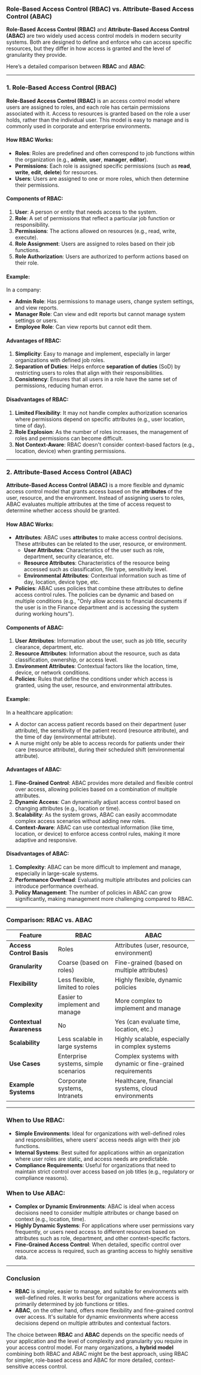 ### **Role-Based Access Control (RBAC) vs. Attribute-Based Access Control (ABAC)**

**Role-Based Access Control (RBAC)** and **Attribute-Based Access Control (ABAC)** are two widely used access control models in modern security systems. Both are designed to define and enforce who can access specific resources, but they differ in how access is granted and the level of granularity they provide.

Here’s a detailed comparison between **RBAC** and **ABAC**:

---

### **1. Role-Based Access Control (RBAC)**

**Role-Based Access Control (RBAC)** is an access control model where users are assigned to roles, and each role has certain permissions associated with it. Access to resources is granted based on the role a user holds, rather than the individual user. This model is easy to manage and is commonly used in corporate and enterprise environments.

#### **How RBAC Works:**
- **Roles**: Roles are predefined and often correspond to job functions within the organization (e.g., **admin**, **user**, **manager**, **editor**).
- **Permissions**: Each role is assigned specific permissions (such as **read**, **write**, **edit**, **delete**) for resources.
- **Users**: Users are assigned to one or more roles, which then determine their permissions.

#### **Components of RBAC**:
1. **User**: A person or entity that needs access to the system.
2. **Role**: A set of permissions that reflect a particular job function or responsibility.
3. **Permissions**: The actions allowed on resources (e.g., read, write, execute).
4. **Role Assignment**: Users are assigned to roles based on their job functions.
5. **Role Authorization**: Users are authorized to perform actions based on their role.

#### **Example**:
In a company:
- **Admin Role**: Has permissions to manage users, change system settings, and view reports.
- **Manager Role**: Can view and edit reports but cannot manage system settings or users.
- **Employee Role**: Can view reports but cannot edit them.

#### **Advantages of RBAC**:
1. **Simplicity**: Easy to manage and implement, especially in larger organizations with defined job roles.
2. **Separation of Duties**: Helps enforce **separation of duties** (SoD) by restricting users to roles that align with their responsibilities.
3. **Consistency**: Ensures that all users in a role have the same set of permissions, reducing human error.

#### **Disadvantages of RBAC**:
1. **Limited Flexibility**: It may not handle complex authorization scenarios where permissions depend on specific attributes (e.g., user location, time of day).
2. **Role Explosion**: As the number of roles increases, the management of roles and permissions can become difficult.
3. **Not Context-Aware**: RBAC doesn't consider context-based factors (e.g., location, device) when granting permissions.

---

### **2. Attribute-Based Access Control (ABAC)**

**Attribute-Based Access Control (ABAC)** is a more flexible and dynamic access control model that grants access based on the **attributes** of the user, resource, and the environment. Instead of assigning users to roles, ABAC evaluates multiple attributes at the time of access request to determine whether access should be granted.

#### **How ABAC Works:**
- **Attributes**: ABAC uses **attributes** to make access control decisions. These attributes can be related to the user, resource, or environment.
  - **User Attributes**: Characteristics of the user such as role, department, security clearance, etc.
  - **Resource Attributes**: Characteristics of the resource being accessed such as classification, file type, sensitivity level.
  - **Environmental Attributes**: Contextual information such as time of day, location, device type, etc.
- **Policies**: ABAC uses policies that combine these attributes to define access control rules. The policies can be dynamic and based on multiple conditions (e.g., "Only allow access to financial documents if the user is in the Finance department and is accessing the system during working hours").
  
#### **Components of ABAC**:
1. **User Attributes**: Information about the user, such as job title, security clearance, department, etc.
2. **Resource Attributes**: Information about the resource, such as data classification, ownership, or access level.
3. **Environment Attributes**: Contextual factors like the location, time, device, or network conditions.
4. **Policies**: Rules that define the conditions under which access is granted, using the user, resource, and environmental attributes.

#### **Example**:
In a healthcare application:
- A doctor can access patient records based on their department (user attribute), the sensitivity of the patient record (resource attribute), and the time of day (environmental attribute).
- A nurse might only be able to access records for patients under their care (resource attribute), during their scheduled shift (environmental attribute).

#### **Advantages of ABAC**:
1. **Fine-Grained Control**: ABAC provides more detailed and flexible control over access, allowing policies based on a combination of multiple attributes.
2. **Dynamic Access**: Can dynamically adjust access control based on changing attributes (e.g., location or time).
3. **Scalability**: As the system grows, ABAC can easily accommodate complex access scenarios without adding new roles.
4. **Context-Aware**: ABAC can use contextual information (like time, location, or device) to enforce access control rules, making it more adaptive and responsive.

#### **Disadvantages of ABAC**:
1. **Complexity**: ABAC can be more difficult to implement and manage, especially in large-scale systems.
2. **Performance Overhead**: Evaluating multiple attributes and policies can introduce performance overhead.
3. **Policy Management**: The number of policies in ABAC can grow significantly, making management more challenging compared to RBAC.

---

### **Comparison: RBAC vs. ABAC**

| **Feature**                  | **RBAC**                          | **ABAC**                        |
|------------------------------|-----------------------------------|---------------------------------|
| **Access Control Basis**      | Roles                            | Attributes (user, resource, environment) |
| **Granularity**               | Coarse (based on roles)          | Fine-grained (based on multiple attributes) |
| **Flexibility**               | Less flexible, limited to roles  | Highly flexible, dynamic policies |
| **Complexity**                | Easier to implement and manage   | More complex to implement and manage |
| **Contextual Awareness**      | No                               | Yes (can evaluate time, location, etc.) |
| **Scalability**               | Less scalable in large systems   | Highly scalable, especially in complex systems |
| **Use Cases**                 | Enterprise systems, simple scenarios | Complex systems with dynamic or fine-grained requirements |
| **Example Systems**           | Corporate systems, Intranets     | Healthcare, financial systems, cloud environments |

---

### **When to Use RBAC:**
- **Simple Environments**: Ideal for organizations with well-defined roles and responsibilities, where users’ access needs align with their job functions.
- **Internal Systems**: Best suited for applications within an organization where user roles are static, and access needs are predictable.
- **Compliance Requirements**: Useful for organizations that need to maintain strict control over access based on job titles (e.g., regulatory or compliance reasons).

### **When to Use ABAC:**
- **Complex or Dynamic Environments**: ABAC is ideal when access decisions need to consider multiple attributes or change based on context (e.g., location, time).
- **Highly Dynamic Systems**: For applications where user permissions vary frequently, or users need access to different resources based on attributes such as role, department, and other context-specific factors.
- **Fine-Grained Access Control**: When detailed, specific control over resource access is required, such as granting access to highly sensitive data.

---

### **Conclusion**

- **RBAC** is simpler, easier to manage, and suitable for environments with well-defined roles. It works best for organizations where access is primarily determined by job functions or titles.
- **ABAC**, on the other hand, offers more flexibility and fine-grained control over access. It's suitable for dynamic environments where access decisions depend on multiple attributes and contextual factors.

The choice between **RBAC** and **ABAC** depends on the specific needs of your application and the level of complexity and granularity you require in your access control model. For many organizations, a **hybrid model** combining both RBAC and ABAC might be the best approach, using RBAC for simpler, role-based access and ABAC for more detailed, context-sensitive access control.
